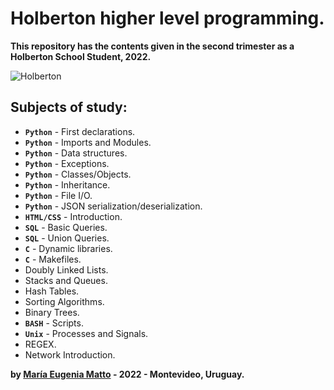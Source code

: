 # **Holberton** higher level programming.

**This repository has the contents given in the second trimester as a Holberton School Student, 2022.**

![Holberton](https://apply.holbertonschool.com/holberton-logo.png)

## Subjects of study:
- **`Python`** - First declarations.
- **`Python`** - Imports and Modules.
- **`Python`** - Data structures.
- **`Python`** - Exceptions.
- **`Python`** - Classes/Objects.
- **`Python`** - Inheritance.
- **`Python`** - File I/O.
- **`Python`** - JSON serialization/deserialization.
- **`HTML/CSS`** - Introduction.
- **`SQL`** - Basic Queries.
- **`SQL`** - Union Queries.
- **`C`** - Dynamic libraries.
- **`C`** - Makefiles.
- Doubly Linked Lists.
- Stacks and Queues.
- Hash Tables.
- Sorting Algorithms.
- Binary Trees.
- **`BASH`** - Scripts.
- **`Unix`** - Processes and Signals.
- REGEX.
- Network Introduction.


**by [María Eugenia Matto](https://www.linkedin.com/in/maria-matto/) - 2022 - Montevideo, Uruguay.**
